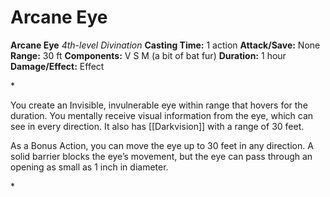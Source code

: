 # Arcane Eye

**Arcane Eye**
_4th-level Divination_
**Casting Time:** 1 action
**Attack/Save:** None
**Range:** 30 ft
**Components:** V S M (a bit of bat fur)
**Duration:** 1 hour
**Damage/Effect:** Effect

*<p>You create an Invisible, invulnerable eye within range that hovers for the duration. You mentally receive visual information from the eye, which can see in every direction. It also has [[Darkvision]] with a range of 30 feet.

As a Bonus Action, you can move the eye up to 30 feet in any direction. A solid barrier blocks the eye’s movement, but the eye can pass through an opening as small as 1 inch in diameter.</p>*
